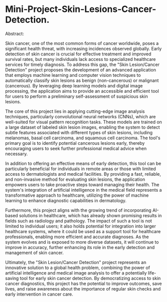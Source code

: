 # Mini-Project-Skin-Lesions-Cancer-Detection.

Abstract:

Skin cancer, one of the most common forms of cancer worldwide, poses a significant health threat, with increasing incidences observed globally. Early detection of skin cancer is crucial for effective treatment and improved survival rates, but many individuals lack access to specialized healthcare services for timely diagnosis. To address this gap, the "Skin Lesion/Cancer Detection" project proposes the development of an advanced application that employs machine learning and computer vision techniques to automatically classify skin lesions as benign (non-cancerous) or malignant (cancerous). By leveraging deep learning models and digital image processing, the application aims to provide an accessible and efficient tool for users to perform a preliminary self-assessment of suspicious skin lesions.

The core of this project lies in applying cutting-edge image analysis techniques, particularly convolutional neural networks (CNNs), which are well-suited for visual pattern recognition tasks. These models are trained on a large dataset of labeled skin lesion images, enabling the system to detect subtle features associated with different types of skin lesions, including melanomas, basal cell carcinoma, and squamous cell carcinoma. The tool's primary goal is to identify potential cancerous lesions early, thereby encouraging users to seek further professional medical advice when necessary.

In addition to offering an effective means of early detection, this tool can be particularly beneficial for individuals in remote areas or those with limited access to dermatologists and medical facilities. By providing a fast, reliable, and non-invasive method for evaluating skin lesions, the application empowers users to take proactive steps toward managing their health. The system's integration of artificial intelligence in the medical field represents a transformative approach to healthcare, utilizing the power of machine learning to enhance diagnostic capabilities in dermatology.

Furthermore, this project aligns with the growing trend of incorporating AI-based solutions in healthcare, which has already shown promising results in fields such as radiology and pathology. The impact of such a tool is not limited to individual users; it also holds potential for integration into larger healthcare systems, where it could be used as a support tool for healthcare professionals, enabling more efficient and accurate diagnoses. As the system evolves and is exposed to more diverse datasets, it will continue to improve in accuracy, further enhancing its role in the early detection and management of skin cancer.

Ultimately, the "Skin Lesion/Cancer Detection" project represents an innovative solution to a global health problem, combining the power of artificial intelligence and medical image analysis to offer a potentially life-saving tool for early skin cancer detection. By democratizing access to skin cancer diagnostics, this project has the potential to improve outcomes, save lives, and raise awareness about the importance of regular skin checks and early intervention in cancer care.


